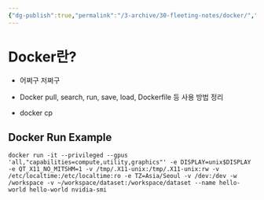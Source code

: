 ```yaml
---
{"dg-publish":true,"permalink":"/3-archive/30-fleeting-notes/docker/","noteIcon":"","created":"2024-08-13"}
---
```


# Docker란?
- 어쩌구 저쩌구

- Docker pull, search, run, save, load, Dockerfile 등 사용 방법 정리

- docker cp

## Docker Run Example

```shell
docker run -it --privileged --gpus 'all,"capabilities=compute,utility,graphics"' -e DISPLAY=unix$DISPLAY -e QT_X11_NO_MITSHM=1 -v /tmp/.X11-unix:/tmp/.X11-unix:rw -v /etc/localtime:/etc/localtime:ro -e TZ=Asia/Seoul -v /dev:/dev -w /workspace -v ~/workspace/dataset:/workspace/dataset --name hello-world hello-world nvidia-smi
```